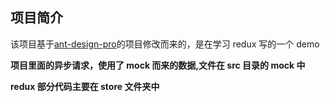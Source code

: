 ## 项目简介

该项目基于[ant-design-pro](https://github.com/ant-design/ant-design-pro)的项目修改而来的，是在学习 redux 写的一个 demo

**项目里面的异步请求，使用了 mock 而来的数据,文件在 src 目录的 mock 中**

**redux 部分代码主要在 store 文件夹中**

